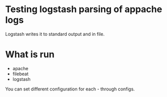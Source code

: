# Testing logstash parsing of appache logs

Logstash writes it to standard output and in file.

# What is run
- apache
- filebeat
- logstash

You can set different configuration for each - through configs.
